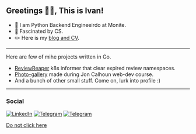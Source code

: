 ##  Greetings :metal::blush:, This is Ivan!

- :penguin: I am Python Backend Engineeirdo at Monite. 
- :mag_right: Fascinated by CS.
- :pencil2: Here is my [blog and CV](https://wannahack.in/). 

---

Here are few of mihe projects written in Go.
- [ReviewReaper](https://github.com/NaNameUz3r/ReviewReaper) k8s informer that clear expired review namespaces.
- [Photo-gallery](https://github.com/NaNameUz3r/photo-gallery) made during Jon Calhoun web-dev course.
- And a bunch of other small stuff. Come on, lurk into profile :) 
---
### Social

[![LinkedIn](https://img.shields.io/badge/LinkedIn-0077B5?style=for-the-badge&logo=linkedin&logoColor=white)](https://www.linkedin.com/in/ivan-zakutnii-a43851203/)
[![Telegram](https://img.shields.io/badge/Telegram-2CA5E0?style=for-the-badge&logo=telegram&logoColor=white)](https://t.me/formless_space)
[![Telegram](https://img.shields.io/badge/Gmail-D14836?style=for-the-badge&logo=gmail&logoColor=white)](mailto:zakutnii.ivan@gmail.com)

[Do not click here](https://surl.li/gtppa)
